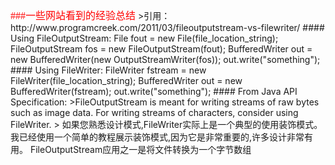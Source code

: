 <font color=#ff0000 size=3 face="黑体">
###一些网站看到的经验总结
</font>
>引用：http://www.programcreek.com/2011/03/fileoutputstream-vs-filewriter/
####  Using FileOutputStream:
	File fout = new File(file_location_string);
	FileOutputStream fos = new FileOutputStream(fout);
	BufferedWriter out = new BufferedWriter(new OutputStreamWriter(fos));
	out.write("something");
####  Using FileWriter:
	FileWriter fstream = new FileWriter(file_location_string);
	BufferedWriter out = new BufferedWriter(fstream);
	out.write("something");
####  From Java API Specification:
>FileOutputStream is meant for writing streams of raw bytes such as image data. For writing streams of characters, consider using FileWriter.
>
如果您熟悉设计模式,FileWriter实际上是一个典型的使用装饰模式。我已经使用一个简单的教程展示装饰模式,因为它是非常重要的,许多设计非常有用。
FileOutputStream应用之一是将文件转换为一个字节数组